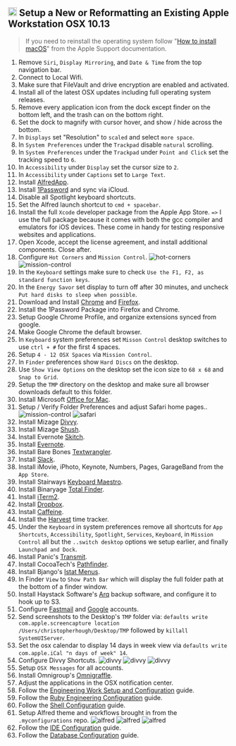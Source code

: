 ## <img src="https://cdn.rawgit.com/chrishough/my-public-data/master/my-configurations/installation.svg" height="20"> Setup a New or Reformatting an Existing Apple Workstation OSX 10.13

> If you need to reinstall the operating system follow "[How to install macOS](https://support.apple.com/en-us/HT204904)" from the Apple Support documentation.

1. Remove `Siri`, `Display Mirroring`, and `Date & Time` from the top navigation bar.
2. Connect to Local Wifi.
3. Make sure that FileVault and drive encryption are enabled and activated.
2. Install all of the latest OSX updates including full operating system releases.
3. Remove every application icon from the dock except finder on the bottom left, and the trash can on the bottom right.
4. Set the dock to magnify with cursor hover, and show / hide across the bottom.
5. In `Displays` set "Resolution" to `scaled` and select `more space`.
6. In `System Preferences` under the `Trackpad` disable `natural` scrolling.
7. In `System Preferences` under the `Trackpad` under `Point and Click` set the tracking speed to `6`.
8. In `Accessibility` under `Display` set the cursor size to `2`.
9. In `Accessibility` under `Captions` set to `Large Text`.
10. Install [AlfredApp](https://www.alfredapp.com/).
11. Install [1Password](https://1password.com/) and sync via iCloud.
12. Disable all Spotlight keyboard shortcuts.
13. Set the Alfred launch shortcut to `cmd + spacebar`.
14. Install the full `Xcode` developer package from the Apple App Store. `=>` I use the full package because it comes with both the gcc compiler and emulators for iOS devices. These come in handy for testing responsive websites and applications.
15. Open Xcode, accept the license agreement, and install additional components.  Close after.
16. Configure `Hot Corners` and `Mission Control`.
  ![hot-corners](https://github.com/chrishough/my-public-data/raw/master/my-configurations/20171001/workstation/hot-corners.png)
  ![mission-control](https://github.com/chrishough/my-public-data/raw/master/my-configurations/20171001/workstation/mission-control.png)
17. In the `Keyboard` settings make sure to check `Use the F1, F2, as standard function keys`.
17. In the `Energy Savor` set display to turn off after 30 minutes, and uncheck `Put hard disks to sleep when possible`.
18. Download and Install [Chrome](https://www.google.com/chrome/browser/desktop/index.html) and [Firefox](https://www.mozilla.org/en-US/firefox/new/).
19. Install the 1Password Package into Firefox and Chrome.
20. Setup Google Chrome Profile, and organize extensions synced from google.
21. Make Google Chrome the default browser.
22. In `Keyboard` system preferences set `Misson Control` desktop switches to use `ctrl + #` for the first 4 spaces.
23. Setup `4 - 12 OSX Spaces` via `Mission Control`.
24. In `Finder` preferences show `Hard Discs` on the desktop.
25. Use `Show View Options` on the desktop set the icon size to `68 x 68` and `Snap to Grid`.
26. Setup the `TMP` directory on the desktop and make sure all browser downloads default to this folder.
27. Install Microsoft [Office for Mac](https://www.microsoft.com/en-us/store/b/office).
28. Setup / Verify Folder Preferences and adjust Safari home pages..
  ![mission-control](https://github.com/chrishough/my-public-data/raw/master/my-configurations/20171001/workstation/folder-preferences.png)
  ![safari](https://github.com/chrishough/my-public-data/raw/master/my-configurations/20171001/workstation/safari.png)
29. Install Mizage [Divvy](http://mizage.com/divvy/).
30. Install Mizage [Shush](http://mizage.com/shush/).
31. Install Evernote [Skitch](https://evernote.com/products/skitch).
32. Install [Evernote](https://evernote.com/).
33. Install Bare Bones [Textwrangler](https://www.barebones.com/products/textwrangler/).
34. Install [Slack](https://slack.com).
35. Install iMovie, iPhoto, Keynote, Numbers, Pages, GarageBand from the `App Store`.
36. Install Stairways [Keyboard Maestro](https://www.keyboardmaestro.com/main/).
37. Install Binaryage [Total Finder](https://totalfinder.binaryage.com/).
38. Install [iTerm2](https://www.iterm2.com/).
39. Install [Dropbox](https://www.dropbox.com).
40. Install [Caffeine](http://lightheadsw.com/caffeine/).
41. Install the [Harvest](https://www.getharvest.com/) time tracker.
42. Under the `Keyboard` in system preferences remove all shortcuts for `App Shortcuts`, `Accessibility`, `Spotlight`, `Services`, `Keyboard`, in `Mission Control` all but the `..switch desktop` options we setup earlier, and finally `Launchpad and Dock`.
43. Install Panic's [Transmit](https://panic.com/transmit/).
44. Install CocoaTech's [Pathfinder](https://cocoatech.com/).
45. Install Bjango's [Istat Menus](https://bjango.com/mac/istatmenus/).
46. In Finder `View` to `Show Path Bar` which will display the full folder path at the bottom of a finder window.
47. Install Haystack Software's [Arq](https://www.arqbackup.com/download/) backup software, and configure it to hook up to S3.
48. Configure [Fastmail](https://www.fastmail.com) and [Google](https://mail.google.com/mail/) accounts.
49. Send screenshots to the Desktop's `TMP` folder via: `defaults write com.apple.screencapture location /Users/christopherhough/Desktop/TMP` followed by `killall SystemUIServer`.
50. Set the osx calendar to display 14 days in week view via `defaults write com.apple.iCal "n days of week" 14`.
51. Configure Divvy Shortcuts.
  ![divvy](https://github.com/chrishough/my-public-data/raw/master/my-configurations/20171001/divvy/divvy1.png)
  ![divvy](https://github.com/chrishough/my-public-data/raw/master/my-configurations/20171001/divvy/divvy2.png)
  ![divvy](https://github.com/chrishough/my-public-data/raw/master/my-configurations/20171001/divvy/divvy3.png)
52. Setup `OSX Messages` for all accounts.
53. Install Omnigroup's [Omnigraffle](https://www.omnigroup.com/omnigraffle).
54. Adjust the applications in the OSX notification center.
55. Follow the [Engineering Work Setup and Configuration](/guides/workstation.md) guide.
56. Follow the [Ruby Engineering Configuration](/guides/ruby.md) guide.
57. Follow the [Shell Configuration](/guides/shell.md) guide.
58. Setup Alfred theme and workflows brought in from the `.myconfigurations` repo.
  ![alfred](https://github.com/chrishough/my-public-data/raw/master/my-configurations/20171001/alfred/alfred1.png)
  ![alfred](https://github.com/chrishough/my-public-data/raw/master/my-configurations/20171001/alfred/alfred2.png)
  ![alfred](https://github.com/chrishough/my-public-data/raw/master/my-configurations/20171001/alfred/alfred3.png)
59. Follow the [IDE Configuration](/guides/ide.md) guide.
60. Follow the [Database Configuration](/guides/database.md) guide.
